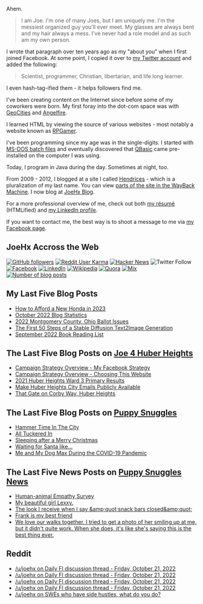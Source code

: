 Ahem.

> I am Joe. I'm one of many Joes, but I am uniquely me. I'm the messiest organized guy you'll ever meet. My glasses are always bent and my hair always a mess. I've never had a role model and as such am my own person.

I wrote that paragraph over ten years ago as my "about you" when I first joined Facebook. At some point, I copied it over to [my Twitter account](https://twitter.com/JoeHxBlog) and added the following:

> Scientist, programmer, Christian, libertarian, and life long learner.

I even hash-tag-ified them - it helps followers find me.

I've been creating content on the Internet since before some of my coworkers were born. My first foray into the dot-com space was with [GeoCities](https://en.wikipedia.org/wiki/Yahoo!_GeoCities) and [Angelfire](https://en.wikipedia.org/wiki/Angelfire).

I learned HTML by viewing the source of various websites - most notably a website known as [RPGamer](https://rpgamer.com/).

I've been programming since my age was in the single-digits. I started with [MS-DOS batch files](https://en.wikipedia.org/wiki/Batch_file) and eventually discovered that [QBasic](https://en.wikipedia.org/wiki/QBasic) came pre-installed on the computer I was using.

Today, I program in Java during the day. Sometimes at night, too.

From 2009 - 2012, I blogged at a site I called [Hendrices](https://www.facebook.com/Hendricescom/) - which is a pluralization of my last name. You can view [parts of the site in the WayBack Machine](https://web.archive.org/web/20090731115109/http://www.hendrices.com/). I now blog at [JoeHx Blog](https://www.joehxblog.com/).

For a more professional overview of me, check out both [my r&eacute;sum&eacute;](https://www.joehxblog.com/resume/) (HTMLified) and [my LinkedIn profile](https://www.linkedin.com/in/joehx/).

If you want to contact me, the best way is to shoot a message to me via [my Facebook page](https://www.facebook.com/JoeHxBlog/).

## JoeHx Accross the Web

[![GitHub followers](https://img.shields.io/github/followers/hendrixjoseph?label=GitHub&style=for-the-badge&logo=github)](https://github.com/hendrixjoseph)
[![Reddit User Karma](https://img.shields.io/reddit/user-karma/combined/joehx?label=Reddit&style=for-the-badge&logo=reddit)](https://www.reddit.com/user/joehx/)
[![Hacker News](https://img.shields.io/badge/dynamic/json?label=hacker+news&query=%24.karma&url=https%3A%2F%2Fhacker-news.firebaseio.com%2Fv0%2Fuser%2Fjoehx2.json&color=ff6600&style=for-the-badge&logo=y-combinator)](https://news.ycombinator.com/user?id=joehx2)
![Twitter Follow](https://img.shields.io/twitter/follow/JoeHxBlog?label=Twitter&style=for-the-badge&logo=twitter&color=1da1f2)
[![Facebook](https://img.shields.io/static/v1?label=FACEBOOK&message=137%20LIKES&color=3b5998&style=for-the-badge&logo=facebook)](https://www.facebook.com/JoeHxBlog)
[![LinkedIn](https://img.shields.io/static/v1?label=linkedin&message=193%20connections&color=2867b2&style=for-the-badge&logo=linkedin)](https://www.linkedin.com/in/joehx)
[![Wikipedia](https://img.shields.io/badge/dynamic/xml?label=wikipedia&query=%2F%2F%2A%5B%40id%3D%22general-stats%22%5D%2Fdiv%2Fdiv%2Fdiv%5B1%5D%2Ftable%2Ftbody%2Ftr%5B11%5D%2Ftd%5B2%5D%2Fstrong&suffix=%20edits&url=https%3A%2F%2Fxtools.wmflabs.org%2Fec%2Fen.wikipedia.org%2FHendrixjoseph&style=for-the-badge&logo=wikipedia&color=9f9f9f)](https://en.wikipedia.org/wiki/User:Hendrixjoseph)
[![Quora](https://img.shields.io/static/v1?label=quora&message=110%20followers&color=b92b27&style=for-the-badge&logo=quora&logoColor=b92b27)](https://www.quora.com/profile/Joseph-Hendrix)
[![Mix](https://img.shields.io/static/v1?label=mix&message=14k%20followers&color=ff8126&style=for-the-badge&logo=mix&logoColor=ff8126)](https://mix.com/joehx)
[![Number of blog posts](https://img.shields.io/endpoint?style=for-the-badge&url=https%3A%2F%2Fwww.joehxblog.com%2Fdata%2Fnumposts.json)](https://www.joehxblog.com/)

## My Last Five Blog Posts

<!-- JOEHXBLOG:START -->
- [How to Afford a New Honda in 2023](https://www.joehxblog.com/how-to-afford-a-new-honda-in-2023/)
- [October 2022 Blog Statistics](https://www.joehxblog.com/october-2022-blog-statistics/)
- [2022 Montgomery County, Ohio Ballot Issues](https://www.joehxblog.com/2022-montgomery-county-ohio-ballot-issues/)
- [The First 50 Steps of a Stable Diffusion Text2Image Generation](https://www.joehxblog.com/the-first-50-steps-of-a-stable-diffusion-text2image-generation/)
- [September 2022 Book Reading List](https://www.joehxblog.com/september-2022-book-reading-list/)
<!-- JOEHXBLOG:END -->

## The Last Five Blog Posts on [Joe 4 Huber Heights](https://www.joe4huberheights.com/)

<!-- JOE4HUBERHEIGHTS:START -->
- [Campaign Strategy Overview - My Facebook Strategy](https://www.joe4huberheights.com/my-facebook-strategy/)
- [Campaign Strategy Overview - Choosing This Website](https://www.joe4huberheights.com/choosing-this-website/)
- [2021 Huber Heights Ward 3 Primary Results](https://www.joe4huberheights.com/2021-huber-heights-primary-results/)
- [Make Huber Heights City Emails Publicly Available](https://www.joe4huberheights.com/make-huber-heights-city-emails-publicly-available/)
- [That Gate on Corby Way, Huber Heights](https://www.joe4huberheights.com/that-gate-on-corby-way/)
<!-- JOE4HUBERHEIGHTS:END -->

## The Last Five Blog Posts on [Puppy Snuggles](https://www.puppy-snuggles.com/)

<!-- PUPPY-SNUGGLES:START -->
- [Hammer Time In The City](https://www.puppy-snuggles.com/blog/hammer-time-in-the-city/)
- [All Tuckered In](https://www.puppy-snuggles.com/blog/all-tuckered-in/)
- [Sleeping after a Merry Christmas](https://www.puppy-snuggles.com/blog/sleeping-after-a-merry-christmas/)
- [Waiting for Santa like...](https://www.puppy-snuggles.com/blog/waiting-for-santa-like/)
- [Me and My Dog Max During the COVID-19 Pandemic](https://www.puppy-snuggles.com/blog/me-and-my-dog-max-during-the-covid-19-pandemic/)
<!-- PUPPY-SNUGGLES:END -->

## The Last Five News Posts on [Puppy Snuggles News](https://news.puppy-snuggles.com/)

<!-- PUPPY-SNUGGLES-NEWS:START -->
- [Human-animal Empathy Survey](https://news.puppy-snuggles.com/7318101/human-animal-empathy-survey)
- [My beautiful girl Lexxy.](https://news.puppy-snuggles.com/21377524/my-beautiful-girl-lexxy)
- [The look I receive when I say &amp;amp;quot;snack bars closed&amp;amp;quot;](https://news.puppy-snuggles.com/11324746/the-look-i-receive-when-i-say-quotsnack-bars-closedquot)
- [Frank is my best friend](https://news.puppy-snuggles.com/8580515/frank-is-my-best-friend)
- [We love our walks together. I tried to get a photo of her smiling up at me, but it didn&#39;t quite work. When she does, it&#39;s like she&#39;s saying this is the best thing ever.](https://news.puppy-snuggles.com/14717983/we-love-our-walks-together-i-tried-to-get-a-photo-of-her-smiling-up-at-me-but-it-didnt-quite-work-when-she-does-its-like-shes-saying-this-is-the-best-thing-ever)
<!-- PUPPY-SNUGGLES-NEWS:END -->

## Reddit

<!-- REDDIT:START -->
- [/u/joehx on Daily FI discussion thread - Friday, October 21, 2022](https://www.reddit.com/r/financialindependence/comments/y9oitf/daily_fi_discussion_thread_friday_october_21_2022/itblo0h/)
- [/u/joehx on Daily FI discussion thread - Friday, October 21, 2022](https://www.reddit.com/r/financialindependence/comments/y9oitf/daily_fi_discussion_thread_friday_october_21_2022/it93h2k/)
- [/u/joehx on Daily FI discussion thread - Friday, October 21, 2022](https://www.reddit.com/r/financialindependence/comments/y9oitf/daily_fi_discussion_thread_friday_october_21_2022/it91ppr/)
- [/u/joehx on Daily FI discussion thread - Friday, October 21, 2022](https://www.reddit.com/r/financialindependence/comments/y9oitf/daily_fi_discussion_thread_friday_october_21_2022/it90p7b/)
- [/u/joehx on SWEs who have side hustles, what do you do?](https://www.reddit.com/r/cscareerquestions/comments/y91c87/swes_who_have_side_hustles_what_do_you_do/it7b2rm/)
<!-- REDDIT:END -->

